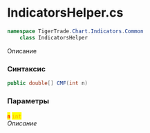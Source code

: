 
# IndicatorsHelper.cs
```csharp
namespace TigerTrade.Chart.Indicators.Common  
    class IndicatorsHelper
```

Описание

### Синтаксис
```csharp
public double[] CMF(int n)
```

### Параметры  
<mark style="color:red;">**`n`**</mark> <mark style="color:orange;">`int`</mark>  
 *Описание*  
  

                    
                    